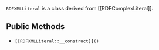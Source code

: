 `RDFXMLLiteral` is a class derived from [[RDFComplexLiteral]].

## Public Methods

* `[[RDFXMLLiteral::__construct]]()`

